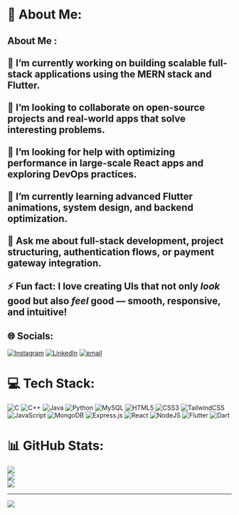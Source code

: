 # 💫 About Me:
## About Me :<br><br>🎯 I’m currently working on building scalable full-stack applications using the MERN stack and Flutter.<br><br>🤝 I’m looking to collaborate on open-source projects and real-world apps that solve interesting problems.<br><br>🧠 I’m looking for help with optimizing performance in large-scale React apps and exploring DevOps practices.<br><br>🌱 I’m currently learning advanced Flutter animations, system design, and backend optimization.<br><br>💬 Ask me about full-stack development, project structuring, authentication flows, or payment gateway integration.<br><br>⚡ Fun fact: I love creating UIs that not only *look* good but also *feel* good — smooth, responsive, and intuitive!<br>


## 🌐 Socials:
[![Instagram](https://img.shields.io/badge/Instagram-%23E4405F.svg?logo=Instagram&logoColor=white)](https://instagram.com/kamatomraj) [![LinkedIn](https://img.shields.io/badge/LinkedIn-%230077B5.svg?logo=linkedin&logoColor=white)](https://linkedin.com/in/omraj-kamat-7a6220241) [![email](https://img.shields.io/badge/Email-D14836?logo=gmail&logoColor=white)](mailto:omrajkamat14@gmail.com) 

# 💻 Tech Stack:
![C](https://img.shields.io/badge/c-%2300599C.svg?style=for-the-badge&logo=c&logoColor=white) ![C++](https://img.shields.io/badge/c++-%2300599C.svg?style=for-the-badge&logo=c%2B%2B&logoColor=white) ![Java](https://img.shields.io/badge/java-%23ED8B00.svg?style=for-the-badge&logo=openjdk&logoColor=white) ![Python](https://img.shields.io/badge/python-3670A0?style=for-the-badge&logo=python&logoColor=ffdd54) ![MySQL](https://img.shields.io/badge/mysql-4479A1.svg?style=for-the-badge&logo=mysql&logoColor=white) ![HTML5](https://img.shields.io/badge/html5-%23E34F26.svg?style=for-the-badge&logo=html5&logoColor=white) ![CSS3](https://img.shields.io/badge/css3-%231572B6.svg?style=for-the-badge&logo=css3&logoColor=white) ![TailwindCSS](https://img.shields.io/badge/tailwindcss-%2338B2AC.svg?style=for-the-badge&logo=tailwind-css&logoColor=white) ![JavaScript](https://img.shields.io/badge/javascript-%23323330.svg?style=for-the-badge&logo=javascript&logoColor=%23F7DF1E)   ![MongoDB](https://img.shields.io/badge/MongoDB-%234ea94b.svg?style=for-the-badge&logo=mongodb&logoColor=white) ![Express.js](https://img.shields.io/badge/express.js-%23404d59.svg?style=for-the-badge&logo=express&logoColor=%2361DAFB) ![React](https://img.shields.io/badge/react-%2320232a.svg?style=for-the-badge&logo=react&logoColor=%2361DAFB) ![NodeJS](https://img.shields.io/badge/node.js-6DA55F?style=for-the-badge&logo=node.js&logoColor=white) ![Flutter](https://img.shields.io/badge/Flutter-%2302569B.svg?style=for-the-badge&logo=Flutter&logoColor=white) ![Dart](https://img.shields.io/badge/dart-%230175C2.svg?style=for-the-badge&logo=dart&logoColor=white)
# 📊 GitHub Stats:
![](https://github-readme-stats.vercel.app/api?username=omrajkamat68&theme=dark&hide_border=false&include_all_commits=false&count_private=false)<br/>
![](https://nirzak-streak-stats.vercel.app/?user=omrajkamat68&theme=dark&hide_border=false)<br/>
![](https://github-readme-stats.vercel.app/api/top-langs/?username=omrajkamat68&theme=dark&hide_border=false&include_all_commits=false&count_private=false&layout=compact)

---
[![](https://visitcount.itsvg.in/api?id=omrajkamat68&icon=0&color=0)](https://visitcount.itsvg.in)

<!-- Proudly created with GPRM ( https://gprm.itsvg.in ) -->
